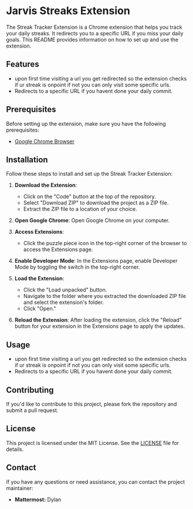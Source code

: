 # Jarvis Streaks Extension

The Streak Tracker Extension is a Chrome extension that helps you track your daily streaks. It redirects you to a specific URL if you miss your daily goals. This README provides information on how to set up and use the extension.

## Features

- upon first time visiting a url you get redirected so the extension checks if ur streak is onpoint if not you can only visit some specific urls.
- Redirects to a specific URL if you havent done your daily commit.

## Prerequisites

Before setting up the extension, make sure you have the following prerequisites:

- [Google Chrome Browser](https://www.google.com/chrome/)

## Installation

Follow these steps to install and set up the Streak Tracker Extension:

1. **Download the Extension**:
   - Click on the "Code" button at the top of the repository.
   - Select "Download ZIP" to download the project as a ZIP file.
   - Extract the ZIP file to a location of your choice.

2. **Open Google Chrome**:
   Open Google Chrome on your computer.

3. **Access Extensions**:
   - Click the puzzle piece icon in the top-right corner of the browser to access the Extensions page.

4. **Enable Developer Mode**:
   In the Extensions page, enable Developer Mode by toggling the switch in the top-right corner.

5. **Load the Extension**:
   - Click the "Load unpacked" button.
   - Navigate to the folder where you extracted the downloaded ZIP file and select the extension's folder.
   - Click "Open."

6. **Reload the Extension**:
   After loading the extension, click the "Reload" button for your extension in the Extensions page to apply the updates.

## Usage

- upon first time visiting a url you get redirected so the extension checks if ur streak is onpoint if not you can only visit some specific urls.
- Redirects to a specific URL if you havent done your daily commit.

## Contributing

If you'd like to contribute to this project, please fork the repository and submit a pull request.

## License

This project is licensed under the MIT License. See the [LICENSE](LICENSE) file for details.

## Contact

If you have any questions or need assistance, you can contact the project maintainer:

- **Mattermost:** Dylan
